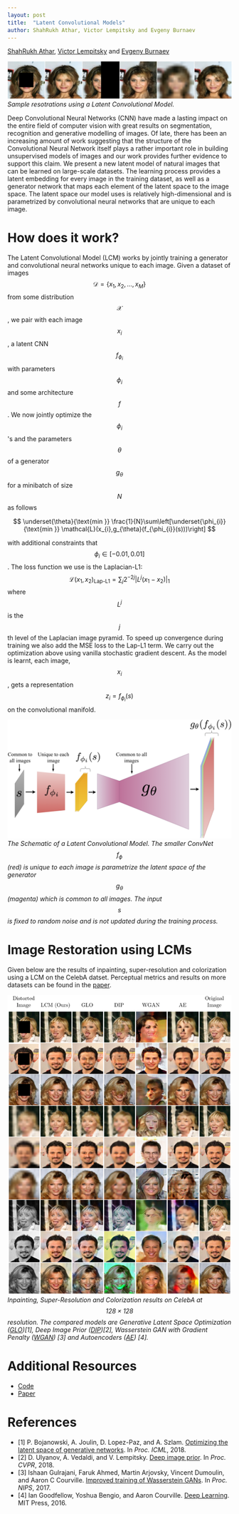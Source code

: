 ```yaml
---
layout: post
title:  "Latent Convolutional Models"
author: ShahRukh Athar, Victor Lempitsky and Evgeny Burnaev
---
```

<p>
<a href="http://shahrukhathar.github.io/" target="_blank">ShahRukh Athar</a>, 
<a href="http://sites.skoltech.ru/compvision/members/vilem/" target="_blank">Victor Lempitsky</a> and
<a href="https://faculty.skoltech.ru/people/evgenyburnaev" target="_blank">Evgeny Burnaev</a>
</p>


![](/images/LCM/Sample_Restorations.png)
*Sample resotrations using a Latent Convolutional Model.*


Deep Convolutional Neural Networks (CNN) have made a lasting impact on the entire field of computer vision with great results on segmentation, recognition and generative modelling of images. Of late, there has been an increasing amount of work suggesting that the structure of the Convolutional Neural Network itself plays a rather important role in building unsupervised models of images and our work provides further evidence to support this claim. We present a new latent model of natural images that can be learned on large-scale datasets. The learning process provides a latent embedding for every image in the training dataset, as well as a generator network that maps each element of the latent space to the image space. The latent space our model uses is relatively high-dimensional and is parametrized by convolutional neural networks that are unique to each image.  


# How does it work?

The Latent Convolutional Model (LCM) works by jointly training a generator and convolutional neural networks unique to each image. Given a dataset of images $$\mathcal{D} = \{x_{1}, x_{2}, ..., x_{M}\}$$ from some distribution $$\mathcal{X}$$, we pair with each image $$x_{i}$$, a latent CNN $$f_{\phi_{i}}$$ with parameters $$\phi_{i}$$ and some architecture $$f$$. We now jointly optimize the $$\phi_{i}$$'s and the parameters $$\theta$$ of a generator $$g_{\theta}$$ for a minibatch of size $$N$$ as follows

$$
    \underset{\theta}{\text{min }} \frac{1}{N}\sum\left[\underset{\phi_{i}}{\text{min }} \mathcal{L}(x_{i},g_{\theta}(f_{\phi_{i}}(s)))\right]
$$

with additional constraints that $$\phi_{i} \in [-0.01, 0.01]$$. The loss function we use is the Laplacian-L1: $$\mathcal{L}(x_{1},x_{2})_\text{Lap-L1} = \sum_{j}2^{-2j}|L^{j}(x_{1} - x_{2})|_{1}$$ where $$L^{j}$$ is the $$j$$th level of the Laplacian image pyramid. To speed up convergence during training we also add the MSE loss to the Lap-L1 term.
We carry out the optimization above using vanilla stochastic gradient descent. As the model is learnt, each image, $$x_{i}$$, gets a representation $$z_{i} = f_{\phi_{i}}(s)$$ on the convolutional manifold.

![Img2](/images/LCM/NormNet_Paper.png)
*The Schematic of a Latent Convolutional Model. The smaller ConvNet $$f_{\phi}$$ (red) is unique to each image is parametrize the latent space of the generator $$g_{\theta}$$ (magenta) which is common to all images. The input $$s$$ is fixed to random noise and is not updated during the training process.*

# Image Restoration using LCMs

Given below are the results of inpainting, super-resolution and colorization using a LCM on the CelebA datset. Perceptual metrics and results on more datasets can be found in the [paper](toNoWhere).


![](/images/LCM/results_celeba_full.png)
*Inpainting, Super-Resolution and Colorization results on CelebA at $$128\times{}128$$ resolution. The compared models are Generative Latent Space Optimization ([GLO](https://arxiv.org/abs/1707.05776))[1], Deep Image Prior ([DIP](https://dmitryulyanov.github.io/deep_image_prior))[2], Wasserstein GAN with Gradient Penalty ([WGAN](https://arxiv.org/abs/1704.00028)) [3] and Autoencoders ([AE](http://www.deeplearningbook.org/contents/autoencoders.html)) [4].*

# Additional Resources

- [Code](https://github.com/srxdev0619/Latent_Convolutional_Models)
- [Paper](toNoWhere)


# References

- [1] P. Bojanowski, A. Joulin, D. Lopez-Paz, and A. Szlam. [Optimizing the latent space of generative networks](https://arxiv.org/abs/1707.05776). In *Proc. ICML*, 2018.
- [2] D. Ulyanov, A. Vedaldi, and V. Lempitsky. [Deep image prior](https://dmitryulyanov.github.io/deep_image_prior). In *Proc. CVPR*, 2018.
- [3] Ishaan Gulrajani, Faruk Ahmed, Martin Arjovsky, Vincent Dumoulin, and Aaron C Courville. [Improved training of Wasserstein GANs](https://arxiv.org/abs/1704.00028). In *Proc. NIPS*, 2017.
- [4] Ian Goodfellow, Yoshua Bengio, and Aaron Courville. [Deep Learning](http://www.deeplearningbook.org). MIT Press, 2016.

